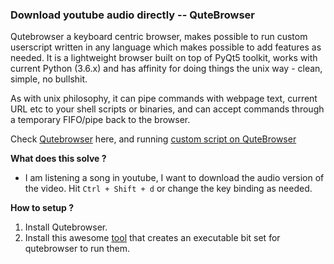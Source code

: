 ### Download youtube audio directly -- QuteBrowser

Qutebrowser a keyboard centric browser, makes possible to run custom userscript written in any language which makes possible to add features as needed.
It is a lightweight browser built on top of PyQt5 toolkit, works with current Python (3.6.x) and has affinity for doing things the unix way - clean, simple, no bullshit.

As with unix philosophy, it can pipe commands with webpage text, current URL etc to your shell scripts or binaries, and can accept commands through a temporary FIFO/pipe back to the browser.

Check [Qutebrowser]() here, and running [custom script on QuteBrowser]()

**What does this solve ?**

- I am listening a song in youtube, I want to download the audio version of the video. Hit ```Ctrl + Shift + d``` or change the key binding as needed. 


**How to setup ?** 

1. Install Qutebrowser.
2. Install this awesome [tool](https://github.com/hiway/python-qutescript) that creates an executable bit set for qutebrowser to run them.

